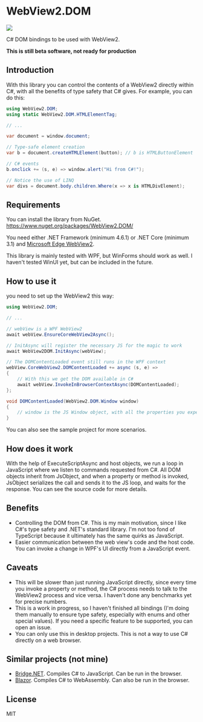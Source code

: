 # WebView2.DOM
<a href="https://www.nuget.org/packages/WebView2.DOM/"><img src="https://img.shields.io/nuget/v/WebView2.DOM" /></a>

C# DOM bindings to be used with WebView2.

**This is still beta software, not ready for production**

## Introduction

With this library you can control the contents of a WebView2 directly within C#, with all the benefits of type safety that C# gives. For example, you can do this:

```csharp
using WebView2.DOM;
using static WebView2.DOM.HTMLElementTag;

// ...

var document = window.document;

// Type-safe element creation
var b = document.createHTMLElement(button); // b is HTMLButtonElement

// C# events
b.onclick += (s, e) => window.alert("Hi from C#!"); 

// Notice the use of LINQ
var divs = document.body.children.Where(x => x is HTMLDivElement);
```

## Requirements

You can install the library from NuGet. https://www.nuget.org/packages/WebView2.DOM/

You need either .NET Framework (minimum 4.6.1) or .NET Core (minimum 3.1) and [Microsoft Edge WebView2](https://docs.microsoft.com/en-us/microsoft-edge/webview2/).

This library is mainly tested with WPF, but WinForms should work as well. I haven't tested WinUI yet, but can be included in the future.

## How to use it

you need to set up the WebView2 this way:

```csharp
using WebView2.DOM;

// ...

// webView is a WPF WebView2
await webView.EnsureCoreWebView2Async();

// InitAsync will register the necessary JS for the magic to work
await WebView2DOM.InitAsync(webView);

// The DOMContentLoaded event still runs in the WPF context
webView.CoreWebView2.DOMContentLoaded += async (s, e) =>
{
	// With this we get the DOM available in C#
	await webView.InvokeInBrowserContextAsync(DOMContentLoaded);
};

void DOMContentLoaded(WebView2.DOM.Window window)
{
	// window is the JS Window object, with all the properties you expect
}
```

You can also see the sample project for more scenarios.

## How does it work

With the help of ExecuteScriptAsync and host objects, we run a loop in JavaScript where we listen to commands requested from C#. All DOM objects inherit from JsObject, and when a property or method is invoked, JsObject serializes the call and sends it to the JS loop, and waits for the response. You can see the source code for more details.

## Benefits

* Controlling the DOM from C#. This is my main motivation, since I like C#'s type safety and .NET's standard library. I'm not too fond of TypeScript because it ultimately has the same quirks as JavaScript.
* Easier communication between the web view's code and the host code. You can invoke a change in WPF's UI directly from a JavaScript event.

## Caveats

* This will be slower than just running JavaScript directly, since every time you invoke a property or method, the C# process needs to talk to the WebView2 process and vice versa. I haven't done any benchmarks yet for precise numbers.
* This is a work in progress, so I haven't finished all bindings (I'm doing them manually to ensure type safety, especially with enums and other special values). If you need a specific feature to be supported, you can open an issue.
* You can only use this in desktop projects. This is not a way to use C# directly on a web browser.

## Similar projects (not mine)

* [Bridge.NET](https://github.com/bridgedotnet/Bridge). Compiles C# to JavaScript. Can be run in the browser.
* [Blazor](https://dotnet.microsoft.com/apps/aspnet/web-apps/blazor). Compiles C# to WebAssembly. Can also be run in the browser.

## License

MIT
